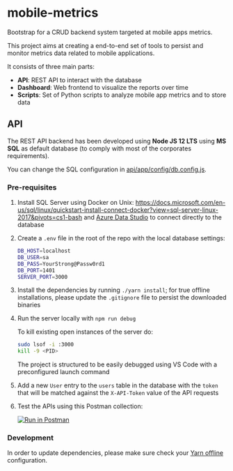# mobile-metrics
Bootstrap for a CRUD backend system targeted at mobile apps metrics.

This project aims at creating a end-to-end set of tools to persist and monitor metrics data related to mobile applications. 

It consists of three main parts:
- **API**: REST API to interact with the database
- **Dashboard**: Web frontend to visualize the reports over time
- **Scripts**: Set of Python scripts to analyze mobile app metrics and to store data

## API

The REST API backend has been developed using **Node JS 12 LTS** using **MS SQL** as default database (to comply with most of the corporates requirements). 

You can change the SQL configuration in [api/app/config/db.config.js](api/app/config/db.config.js).

### Pre-requisites

1. Install SQL Server using Docker on Unix: https://docs.microsoft.com/en-us/sql/linux/quickstart-install-connect-docker?view=sql-server-linux-2017&pivots=cs1-bash and [Azure Data Studio](https://github.com/microsoft/azuredatastudio/releases/tag/1.21.0) to connect directly to the database

2. Create a `.env` file in the root of the repo with the local database settings:
    ```bash
    DB_HOST=localhost
    DB_USER=sa
    DB_PASS=YourStrong@Passw0rd1
    DB_PORT=1401
    SERVER_PORT=3000
    ```

3. Install the dependencies by running `./yarn install`; for true offline installations, please update the `.gitignore` file to persist the downloaded binaries

4. Run the server locally with `npm run debug`

     To kill existing open instances of the server do:
    ```bash
    sudo lsof -i :3000
    kill -9 <PID>
    ```

    The project is structured to be easily debugged using VS Code with a preconfigured launch command

5. Add a new `User` entry to the `users` table in the database with the `token` that will be matched against the `X-API-Token` value of the API requests

6. Test the APIs using this Postman collection:

    [![Run in Postman](https://run.pstmn.io/button.svg)](https://app.getpostman.com/run-collection/d0dbb85e24c41bbcfa42)

### Development

In order to update dependencies, please make sure check your [Yarn offline](https://classic.yarnpkg.com/blog/2016/11/24/offline-mirror/) configuration.